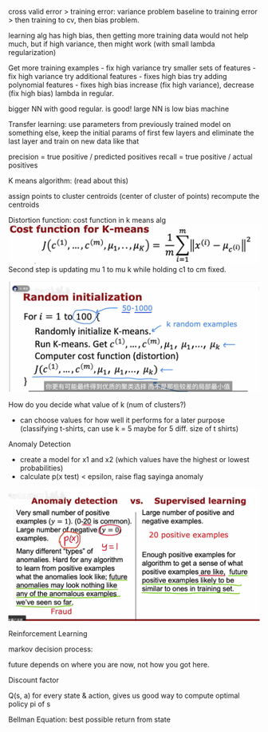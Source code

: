 cross valid error > training error: variance problem
baseline to training error > then training to cv, then bias problem.

learning alg has high bias, then getting more training data would not help much, but if high variance, then might work (with small lambda regularization)

Get more training examples - fix high variance
try smaller sets of features - fix high variance
try additional features - fixes high bias
try adding polynomial features - fixes high bias
increase (fix high variance), decrease (fix high bias) lambda in regular.

bigger NN with good regular. is good!
large NN is low bias machine

Transfer learning: use parameters from previously trained model on something else, keep the initial params of first few layers
and eliminate the last layer and train on new data like that

precision = true positive / predicted positives
recall = true positive / actual positives

K means algorithm: (read about this)

assign points to cluster centroids (center of cluster of points)
recompute the centroids

Distortion function: cost function in k means alg
![update c1 to cm to minimize J as much as possible while holding everything else fixed ](image.png)
Second step is updating mu 1 to mu k while holding c1 to cm fixed.

![K Means clustering random init algorithm](image-1.png)

How do you decide what value of k (num of clusters?)

- can choose values for how well it performs for a later purpose (classifying t-shirts, can use k = 5 maybe for 5 diff. size of t shirts)

Anomaly Detection

- create a model for x1 and x2 (which values have the highest or lowest probabilities)
- calculate p(x test) < epsilon, raise flag sayinga anomaly

![alt text](image-2.png)

Reinforcement Learning

markov decision process:

future depends on where you are now, not how you got here.

Discount factor

Q(s, a) for every state & action, gives us good way to compute optimal policy pi of s

Bellman Equation: best possible return from state
